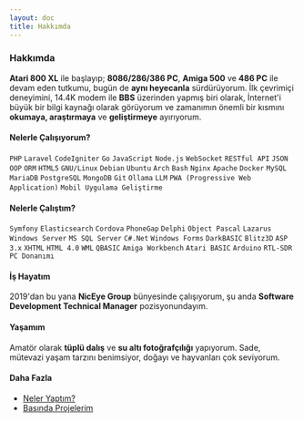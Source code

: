 ```yaml
---
layout: doc
title: Hakkımda
---
```


### Hakkımda

**Atari 800 XL** ile başlayıp; **8086/286/386 PC**, **Amiga 500** ve **486 PC** ile devam eden tutkumu, bugün de **aynı heyecanla** sürdürüyorum. İlk çevrimiçi deneyimini, 14.4K modem ile **BBS** üzerinden yapmış biri olarak, İnternet'i büyük bir bilgi kaynağı olarak görüyorum ve zamanımın önemli bir kısmını **okumaya, araştırmaya** ve **geliştirmeye** ayırıyorum.

<Badge type="info" text="Doğum: 1981" /> <Badge type="info" text="İkamet: İstanbul" /> <Badge type="info" text="Dil: İngilizce (B2)" /> <Badge type="info" text="Eğitim: Lise" />

#### Nelerle Çalışıyorum?  
``PHP`` ``Laravel`` ``CodeIgniter`` ``Go`` ``JavaScript`` ``Node.js`` ``WebSocket`` ``RESTful API`` ``JSON`` ``OOP`` ``ORM`` ``HTML5`` ``GNU/Linux`` ``Debian`` ``Ubuntu`` ``Arch`` ``Bash`` ``Nginx`` ``Apache`` ``Docker`` ``MySQL`` ``MariaDB`` ``PostgreSQL`` ``MongoDB`` ``Git`` ``Ollama`` ``LLM`` ``PWA (Progressive Web Application)`` ``Mobil Uygulama Geliştirme``

#### Nelerle Çalıştım?

``Symfony`` ``Elasticsearch`` ``Cordova`` ``PhoneGap`` ``Delphi`` ``Object Pascal`` ``Lazarus`` ``Windows Server`` ``MS SQL Server`` ``C#.Net`` ``Windows Forms`` ``DarkBASIC`` ``Blitz3D`` ``ASP 3.x`` ``XHTML`` ``HTML 4.0`` ``WML`` ``QBASIC`` ``Amiga Workbench`` ``Atari BASIC`` ``Arduino`` ``RTL-SDR`` ``PC Donanımı`` 

#### İş Hayatım
2019'dan bu yana **NicEye Group** bünyesinde çalışıyorum, şu anda **Software Development Technical Manager** pozisyonundayım.

#### Yaşamım
Amatör olarak **tüplü dalış** ve **su altı fotoğrafçılığı** yapıyorum. Sade, mütevazi yaşam tarzını benimsiyor, doğayı ve hayvanları çok seviyorum.

#### Daha Fazla
- [Neler Yaptım?](/neler-yaptim.md)
- [Basında Projelerim](/basinda-projelerim.md)